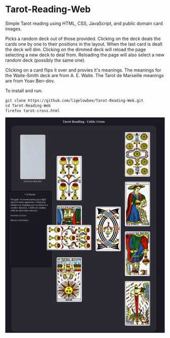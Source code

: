 # Tarot-Reading-Web
Simple Tarot reading using HTML, CSS, JavaScript, 
and public domain card images.

Picks a random deck out of those provided. Clicking on the deck deals the cards
one by one to their positions in the layout. When the last card is dealt the
deck will dim.  Clicking on the dimmed deck will reload the page selecting a new
deck to deal from. Reloading the page will also select a new random deck
(possibly the same one).

Clicking on a card flips it over and provies it's meanings. The meanings for the
Waite-Smith deck are from A. E. Waite. The Tarot de Marseille meanings are from
Yoav Ben-dov.

To install and run:
```
git clone https://github.com/ligelowbee/Tarot-Reading-Web.git
cd Tarot-Reading-Web
firefox tarot-cross.html
```
![Sample Celtic Cross layout using Tarot de Marseille cards from Yoav Ben-Dov](tarot-cross.png "Yoav Ben-Dov cards in a Celtic Cross")

